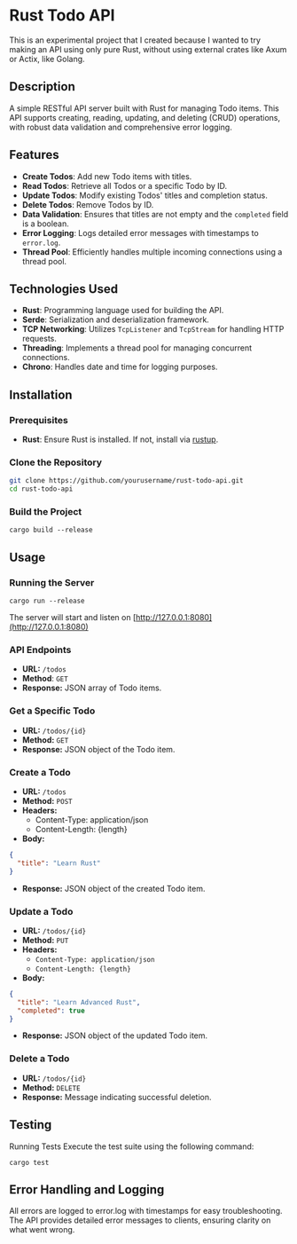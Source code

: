 # Rust Todo API

This is an experimental project that I created because I wanted to try making an API using only pure Rust, without using external crates like Axum or Actix, like Golang.

## Description

A simple RESTful API server built with Rust for managing Todo items. This API supports creating, reading, updating, and deleting (CRUD) operations, with robust data validation and comprehensive error logging.

## Features

- **Create Todos**: Add new Todo items with titles.
- **Read Todos**: Retrieve all Todos or a specific Todo by ID.
- **Update Todos**: Modify existing Todos' titles and completion status.
- **Delete Todos**: Remove Todos by ID.
- **Data Validation**: Ensures that titles are not empty and the `completed` field is a boolean.
- **Error Logging**: Logs detailed error messages with timestamps to `error.log`.
- **Thread Pool**: Efficiently handles multiple incoming connections using a thread pool.

## Technologies Used

- **Rust**: Programming language used for building the API.
- **Serde**: Serialization and deserialization framework.
- **TCP Networking**: Utilizes `TcpListener` and `TcpStream` for handling HTTP requests.
- **Threading**: Implements a thread pool for managing concurrent connections.
- **Chrono**: Handles date and time for logging purposes.

## Installation

### Prerequisites

- **Rust**: Ensure Rust is installed. If not, install via [rustup](https://rustup.rs/).

### Clone the Repository

```bash
git clone https://github.com/yourusername/rust-todo-api.git
cd rust-todo-api
```

### Build the Project

`cargo build --release`

## Usage

### Running the Server

`cargo run --release`

The server will start and listen on [http://127.0.0.1:8080](http://127.0.0.1:8080)

### API Endpoints

- **URL:** `/todos`
- **Method**: `GET`
- **Response:** JSON array of Todo items.

### Get a Specific Todo

- **URL:** `/todos/{id}`
- **Method:** `GET`
- **Response:** JSON object of the Todo item.

### Create a Todo

- **URL:** `/todos`
- **Method:** `POST`
- **Headers:**
  - Content-Type: application/json
  - Content-Length: {length}
- **Body:**

```json
{
  "title": "Learn Rust"
}
```

- **Response:** JSON object of the created Todo item.

### Update a Todo

- **URL:** `/todos/{id}`
- **Method:** `PUT`
- **Headers:**
  - `Content-Type: application/json`
  - `Content-Length: {length}`
- **Body:**

```json
{
  "title": "Learn Advanced Rust",
  "completed": true
}
```

- **Response:** JSON object of the updated Todo item.

### Delete a Todo

- **URL:** `/todos/{id}`
- **Method:** `DELETE`
- **Response:** Message indicating successful deletion.

## Testing

Running Tests
Execute the test suite using the following command:

`cargo test`

## Error Handling and Logging

All errors are logged to error.log with timestamps for easy troubleshooting. The API provides detailed error messages to clients, ensuring clarity on what went wrong.
